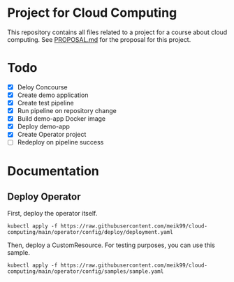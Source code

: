 # Project for Cloud Computing

This repository contains all files related to a project for a course about cloud computing.
See [PROPOSAL.md](PROPOSAL.md) for the proposal for this project. 

# Todo

- [x] Deloy Concourse
- [x] Create demo application
- [x] Create test pipeline
- [x] Run pipeline on repository change
- [x] Build demo-app Docker image
- [x] Deploy demo-app
- [x] Create Operator project
- [ ] Redeploy on pipeline success

# Documentation

## Deploy Operator

First, deploy the operator itself.
```shell
kubectl apply -f https://raw.githubusercontent.com/meik99/cloud-computing/main/operator/config/deploy/deployment.yaml
```

Then, deploy a CustomResource.
For testing purposes, you can use this sample.
```shell
kubectl apply -f https://raw.githubusercontent.com/meik99/cloud-computing/main/operator/config/samples/sample.yaml
```
